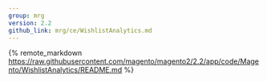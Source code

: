 ```yaml
---
group: mrg
version: 2.2
github_link: mrg/ce/WishlistAnalytics.md
---
```


{% remote_markdown https://raw.githubusercontent.com/magento/magento2/2.2/app/code/Magento/WishlistAnalytics/README.md %}